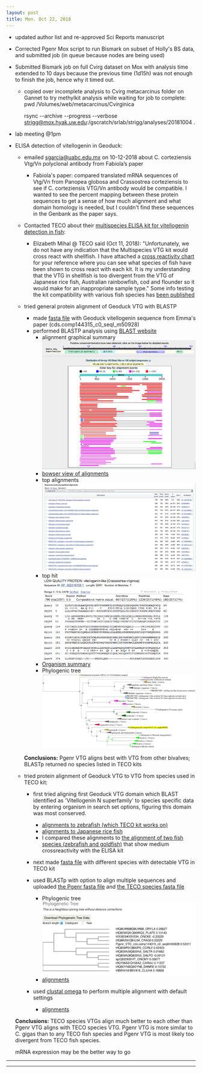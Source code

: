 ```yaml
---
layout: post
title: Mon. Oct 22, 2018
---
```


- updated author list and re-approved Sci Reports manuscript

- Corrected Pgenr Mox script to run Bismark on subset of Holly's BS data, and submitted job (in queue because nodes are being used)

- Submitted Bismark job on full Cvirg dataset on Mox with analysis time extended to 10 days because the previous time (1d15h) was not enough to finish the job, hence why it timed out.

	- copied over incomplete analysis to Cvirg metacarcinus folder on Gannet to try methylkit analysis while waiting for job to complete:
		pwd 
		/Volumes/web/metacarcinus/Cvirginica
		
		rsync --archive --progress --verbose strigg@mox.hyak.uw.edu:/gscratch/srlab/strigg/analyses/20181004 .

- lab meeting @1pm

- ELISA detection of vitellogenin in Geoduck:  
	- emailed sgarcia@uabc.edu.mx on 10-12-2018 about C. corteziensis Vtg/Vn polyclonal antibody from Fabiola’s paper
		- Fabiola's paper: compared translated mRNA sequences of Vtg/Vn from Panopea globosa and Crassostrea corteziensis to see if C. corteziensis VTG/Vn antibody would be compatible. I wanted to see the percent mapping between these protein sequences to get a sense of how much alignment and what domain homology is needed, but I couldn't find these sequences in the Genbank as the paper says.

	- Contacted TECO about their [multispecies ELISA kit for vitellogenin detection in fish](https://github.com/shellytrigg/P_generosa/raw/master/Vitellogenin_alignments/TECO-Vitellogenin-System-30.05.17EN.pdf):  
		- Elizabeth Mihal @ TECO said (Oct 11, 2018): "Unfortunately, we do not have any indication that the Multispecies VTG kit would cross react with shellfish. I have attached a [cross reactivity chart](https://github.com/shellytrigg/P_generosa/raw/master/Vitellogenin_alignments/ML-00-00247REV01%20TECO_Vitellogenin_ELISA_Crossreactiviy_Chart.pdf) for your reference where you can see what species of fish have been shown to cross react with each kit. It is my understanding that the VTG in shellfish is too divergent from the VTG of Japanese rice fish, Australian rainbowfish, cod and flounder so it would make for an inappropriate sample type." Some info testing the kit compatibility with various fish species has [been published](https://setac.onlinelibrary.wiley.com/doi/full/10.1002/etc.3475)

	- tried general protein alignment of Geoduck VTG with BLASTP
		- made [fasta file](https://github.com/shellytrigg/P_generosa/blob/master/Vitellogenin_alignments/Vitellogenin_Pgenerosa.fa) with Geoduck vitellogenin sequence from Emma's paper (cds.comp144315_c0_seqI_m50928) 
		- performed BLASTP analysis using [BLAST website](https://blast.ncbi.nlm.nih.gov/Blast.cgi)
			- alignment graphical summary
				![alignment graphical summary](https://raw.githubusercontent.com/shellytrigg/P_generosa/master/Vitellogenin_alignments/BlastP-PgenrVTG-alignments.png)
			- [bowser view of alignments](https://goo.gl/h7Gp4J)
			- top alignments
				![top alignments](https://raw.githubusercontent.com/shellytrigg/P_generosa/master/Vitellogenin_alignments/BlastP-PgenrVTG-alignment-names.png)
			- top hit
				![top hit](https://raw.githubusercontent.com/shellytrigg/P_generosa/master/Vitellogenin_alignments/BlastP-PgenrVTG-tophit.png)
			- [Organism summary](https://github.com/shellytrigg/P_generosa/blob/master/Vitellogenin_alignments/NCBI%20Blast-ProteinSequenceOrganismSummary(2501%20letters).pdf) 
			- Phylogenic tree
				![Phylogenic Tree](https://raw.githubusercontent.com/shellytrigg/P_generosa/master/Vitellogenin_alignments/phylogenicTree_PgenrVTG_BLASTp.png)
		
		**Conclusions:** Pgenr VTG aligns best with VTG from other bivalves; BLASTp returned no species listed in TECO kits
	
	- tried protein alignment of Geoduck VTG to VTG from species used in TECO kit:
		- first tried aligning first Geoduck VTG domain which BLAST identified as 'Vitellogenin N superfamily' to species specific data by entering organism in search set options, figuring this domain was most conserved.
			- [alignments to zebrafish (which TECO kit works on)](https://github.com/shellytrigg/P_generosa/blob/master/Vitellogenin_alignments/Pgenr32-687_Daniorerio-Alignment.txt)
			- [alignments to Japanese rice fish](https://github.com/shellytrigg/P_generosa/blob/master/Vitellogenin_alignments/Pgenr32-687_Oryziaslatipes-Alignment.txt)
			- I compared these alignments to [the alignment of two fish species (zebrafish and goldfish)](https://github.com/shellytrigg/P_generosa/blob/master/Vitellogenin_alignments/GoldFishVTG1_Daniorerio-Alignment.txt) that show medium crossreactivity with the ELISA kit 
		
		- next made [fasta file](https://github.com/shellytrigg/P_generosa/blob/master/Vitellogenin_alignments/MultiSpecies_VTG.fa) with different species with detectable VTG in TECO kit
		- used BLASTp with option to align multiple sequences and uploaded [the Pgenr fasta file](https://github.com/shellytrigg/P_generosa/blob/master/Vitellogenin_alignments/Vitellogenin_Pgenerosa.fa) and [the TECO species fasta file](https://github.com/shellytrigg/P_generosa/blob/master/Vitellogenin_alignments/MultiSpecies_VTG.fa)
			- Phylogenic tree
				![Phylogenic tree](https://raw.githubusercontent.com/shellytrigg/P_generosa/master/Vitellogenin_alignments/PhylogenicTreeTECOorgsVTGseqs.png)
			- [alignments](https://www.ebi.ac.uk/Tools/services/rest/mview/result/mview-I20181023-021116-0380-96603652-p1m/aln-html)
		- used [clustal omega](https://www.ebi.ac.uk/Tools/msa/clustalo/) to perform multiple alignment with default settings
			- [alignments](https://github.com/shellytrigg/P_generosa/blob/master/Vitellogenin_alignments/ClustalOmega.pdf)
	

	**Conclusions:** TECO species VTGs align much better to each other than Pgenr VTG aligns with TECO species VTG. Pgenr VTG is more similar to C. gigas than to any TECO fish species and Pgenr VTG is most likely too divergent from TECO fish species. 

	mRNA expression may be the better way to go

	
----
****